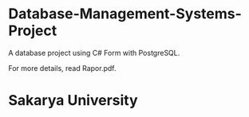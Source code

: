 # Database-Management-Systems-Project

A database project using C# Form with PostgreSQL.


For more details, read Rapor.pdf.


# Sakarya University
